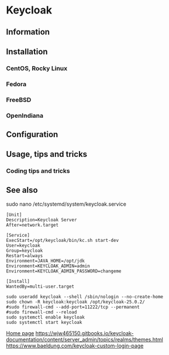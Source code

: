 # Keycloak

## Information

## Installation

### CentOS, Rocky Linux

### Fedora

### FreeBSD

### OpenIndiana

## Configuration

## Usage, tips and tricks

### Coding tips and tricks

## See also

sudo nano /etc/systemd/system/keycloak.service

```
[Unit]
Description=Keycloak Server
After=network.target

[Service]
ExecStart=/opt/keycloak/bin/kc.sh start-dev
User=keycloak
Group=keycloak
Restart=always
Environment=JAVA_HOME=/opt/jdk
Environment=KEYCLOAK_ADMIN=admin
Environment=KEYCLOAK_ADMIN_PASSWORD=changeme

[Install]
WantedBy=multi-user.target
```

```
sudo useradd keycloak --shell /sbin/nologin --no-create-home
sudo chown -R keycloak:keycloak /opt/keycloak-25.0.2/
#sudo firewall-cmd --add-port=11222/tcp --permanent
#sudo firewall-cmd --reload
sudo systemctl enable keycloak
sudo systemctl start keycloak
```

[Home page](https://www.keycloak.org/)
https://wjw465150.gitbooks.io/keycloak-documentation/content/server_admin/topics/realms/themes.html
https://www.baeldung.com/keycloak-custom-login-page

